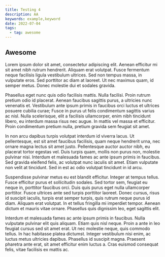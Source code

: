 ```yaml
---
title: Testing 4
description: AA
keywords: example,keyword
date: 2022-07-04
tags:
  - tag: awesome
---
```


## Awesome

Lorem ipsum dolor sit amet, consectetur adipiscing elit. Aenean efficitur mi sit amet nibh rutrum
hendrerit. Aliquam erat volutpat. Fusce fermentum neque facilisis ligula vestibulum ultrices. Sed
non tempus massa, in vulputate eros. Sed porttitor ac diam at laoreet. Ut nec maximus quam, id
semper metus. Donec molestie dui et sodales gravida.

Phasellus eget nunc quis odio facilisis mattis. Nulla facilisi. Proin rutrum pretium odio id
placerat. Aenean faucibus sagittis purus, a ultricies nunc venenatis et. Vestibulum ante ipsum
primis in faucibus orci luctus et ultrices posuere cubilia curae; Fusce in purus ut felis
condimentum sagittis varius ac nisl. Nulla scelerisque, elit a facilisis ullamcorper, enim nibh
tincidunt libero, eu interdum massa risus nec augue. In mattis vel massa et efficitur. Proin
condimentum pretium nulla, pretium gravida sem feugiat sit amet.

In non arcu dapibus turpis volutpat interdum id viverra lacus. Ut pellentesque, est sit amet
faucibus facilisis, quam neque hendrerit urna, nec ornare magna lectus sit amet justo. Pellentesque
auctor auctor nibh, eu placerat tortor egestas vel. Duis turpis quam, mollis non purus non, molestie
pulvinar nisi. Interdum et malesuada fames ac ante ipsum primis in faucibus. Sed gravida eleifend
felis, ac volutpat nunc iaculis sit amet. Etiam vulputate non velit at tincidunt. Sed in est ac odio
volutpat tincidunt in id arcu.

Suspendisse pulvinar metus eu est blandit efficitur. Integer at tempus tellus. Fusce efficitur purus
et sollicitudin sodales. Sed tortor sem, feugiat eu neque in, porttitor faucibus orci. Duis quis
purus eget nulla ullamcorper porttitor. Fusce ultrices ante sed turpis porttitor laoreet. Donec
cursus, risus id suscipit iaculis, turpis erat semper turpis, quis rutrum neque purus id diam.
Aliquam erat volutpat. In et tellus fringilla mi imperdiet tempor. Aenean dictum et mauris vitae
ornare. Phasellus quis dignissim leo, eget sagittis elit.

Interdum et malesuada fames ac ante ipsum primis in faucibus. Nulla vulputate pulvinar elit quis
aliquam. Etiam quis nisl neque. Proin a ante in leo feugiat cursus sed sit amet erat. Ut nec
molestie neque, quis commodo tellus. In hac habitasse platea dictumst. Integer vestibulum nisi enim,
ac luctus metus ultricies dapibus. Phasellus id suscipit magna. Praesent pharetra ante erat, sit
amet efficitur enim luctus a. Cras euismod consequat felis, vitae facilisis ex mattis ac.
